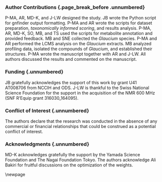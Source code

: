### Author Contributions {.page_break_before .unnumbered}

P-MA, AR, MD-K, and J-LW designed the study.
JB wrote the Python script for gnfinder output formatting.
P-MA and AR wrote the scripts for dataset preparation, *taxonomically informed scoring*, and results analysis.
P-MA, AR, MD-K, SO, MB, and TS used the scripts for metabolite annotation and provided feedback.
MB and SNE collected the *Glaucium* species.
P-MA and AR performed the LCMS analysis on the *Glaucium* extracts.
MB analyzed profiling data, isolated the compounds of *Glaucium*, and established their structures.
P-MA wrote the manuscript together with AR and J-LW.
All authors discussed the results and commented on the manuscript.

### Funding {.unnumbered}

JB gratefully acknowledges the support of this work by grant U41 AT008706 from NCCIH and ODS.
J-LW is thankful to the Swiss National Science Foundation for the support in the acquisition of the NMR 600 MHz (SNF R’Equip grant 316030_164095).

### Conflict of Interest {.unnumbered}

The authors declare that the research was conducted in the absence of any commercial or financial relationships that could be construed as a potential conflict of interest.

### Acknowledgments {.unnumbered}

MD-K acknowledges gratefully the support by the Yamada Science Foundation and The Nagai Foundation Tokyo.
The authors acknowledge Ali Bakiri for fruitful discussions on the optimization of the weights.

\newpage